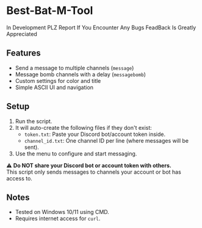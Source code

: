 # Best-Bat-M-Tool
In Development PLZ Report If You Encounter Any Bugs FeadBack Is Greatly Appreciated


## Features

- Send a message to multiple channels (`message`)
- Message bomb channels with a delay (`messagebomb`)
- Custom settings for color and title
- Simple ASCII UI and navigation

## Setup

1. Run the script.
2. It will auto-create the following files if they don't exist:
    - `token.txt`: Paste your Discord bot/account token inside.
    - `channel_id.txt`: One channel ID per line (where messages will be sent).
3. Use the menu to configure and start messaging.

⚠️ **Do NOT share your Discord bot or account token with others.**  
This script only sends messages to channels your account or bot has access to.

## Notes

- Tested on Windows 10/11 using CMD.
- Requires internet access for `curl`.

